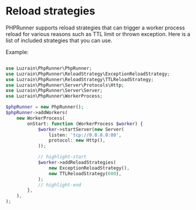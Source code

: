 # Reload strategies
PHPRunner supports reload strategies that can trigger a worker process reload for various reasons such as TTL limit or thrown exception.
Here is a list of included strategies that you can use.

Example:
```php title="server.php"

use Luzrain\PhpRunner\PhpRunner;
use Luzrain\PhpRunner\ReloadStrategy\ExceptionReloadStrategy;
use Luzrain\PhpRunner\ReloadStrategy\TTLReloadStrategy;
use Luzrain\PhpRunner\Server\Protocols\Http;
use Luzrain\PhpRunner\Server\Server;
use Luzrain\PhpRunner\WorkerProcess;

$phpRunner = new PhpRunner();
$phpRunner->addWorkers(
    new WorkerProcess(
        onStart: function (WorkerProcess $worker) {
            $worker->startServer(new Server(
                listen: 'tcp://0.0.0.0:80',
                protocol: new Http(),
            ));

            // highlight-start
            $worker->addReloadStrategies(
                new ExceptionReloadStrategy(),
                new TTLReloadStrategy(600),
            );
            // highlight-end
        },
    ),
);
```
